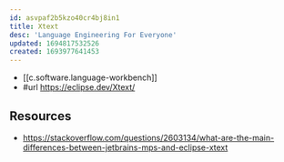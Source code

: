 ```yaml
---
id: asvpaf2b5kzo40cr4bj8in1
title: Xtext
desc: 'Language Engineering For Everyone'
updated: 1694817532526
created: 1693977641453
---
```


- [[c.software.language-workbench]]
- #url https://eclipse.dev/Xtext/



## Resources

- https://stackoverflow.com/questions/2603134/what-are-the-main-differences-between-jetbrains-mps-and-eclipse-xtext
